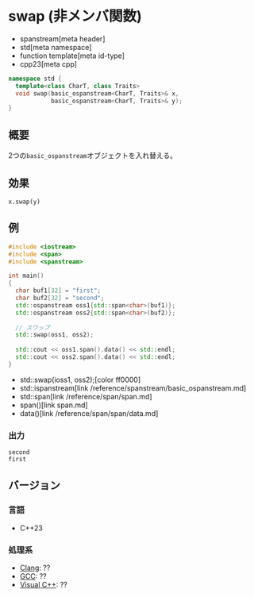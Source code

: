 # swap (非メンバ関数)
* spanstream[meta header]
* std[meta namespace]
* function template[meta id-type]
* cpp23[meta cpp]

```cpp
namespace std {
  template<class CharT, class Traits>
  void swap(basic_ospanstream<CharT, Traits>& x,
            basic_ospanstream<CharT, Traits>& y);
}
```

## 概要
2つの`basic_ospanstream`オブジェクトを入れ替える。

## 効果
`x.swap(y)`

## 例
```cpp example
#include <iostream>
#include <span>
#include <spanstream>

int main()
{
  char buf1[32] = "first";
  char buf2[32] = "second";
  std::ospanstream oss1{std::span<char>(buf1)};
  std::ospanstream oss2{std::span<char>(buf2)};
  
  // スワップ
  std::swap(oss1, oss2);
  
  std::cout << oss1.span().data() << std::endl;
  std::cout << oss2.span().data() << std::endl;
}
```
* std::swap(ioss1, oss2);[color ff0000]
* std::ispanstream[link /reference/spanstream/basic_ospanstream.md]
* std::span<char>[link /reference/span/span.md]
* span()[link span.md]
* data()[link /reference/span/span/data.md]

### 出力
```
second
first
```


## バージョン
### 言語
- C++23

### 処理系
- [Clang](/implementation.md#clang): ??
- [GCC](/implementation.md#gcc): ??
- [Visual C++](/implementation.md#visual_cpp): ??
